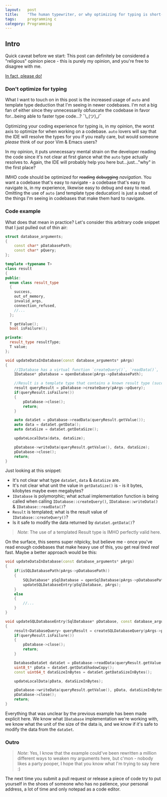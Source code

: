 ```yaml
---
layout:   post
title:    "The human typewriter, or why optimizing for typing is short-sighted"
tags:     programming c
category: Programming
---
```


## Intro
Quick caveat before we start: This post can definitely be considered a "religious" opinion piece - this is purely my opinion, and you're free to disagree with me.

[In fact, please do!](https://mastodon.gamedev.place/@FelixK15)

### Don't optimize for typing

What I want to touch on in this post is the increased usage of `auto` and template type deduction that I'm seeing in newer codebases.
I'm not a big fan of either since they unnecessarily obfuscate the codebase in favor for...being able to faster type code...? ¯\\\_(ツ)_/¯  

Optimizing your coding experience for typing is, in my opinion, the worst axis to optimize for when working on a codebase. `auto` lovers will say that the IDE will resolve the types for you if you really care, but would someone *please* think of our poor Vim & Emacs users?

In my opinion, it puts unnecessary mental strain on the developer reading the code since it's not clear at first glance what the `auto` type actually resolves to. Again, the IDE will probably help you here but...just..."why" in the first place?

IMHO code should be optimized for ~~reading~~ ~~debugging~~ *navigation*. You want a codebase that's easy to navigate - a codebase that's easy to navigate is, in my experience, likewise easy to debug and easy to read. Omitting the use of `auto` (and template type deducation) is just a subset of the things I'm seeing in codebases that make them hard to navigate.


### Code example
What does that mean in practice?
Let's consider this arbitrary code snippet that I just pulled out of thin air:
```cpp
struct database_arguments;
{
    const char* pDatabasePath;
    const char* pQuery;
};

template <typename T>
class result
{
public:
  enum class result_type
  {
    success,
    out_of_memory,
    invalid_args,
    connection_refused,
    //...
  };

  T getValue();
  bool isFailure();

private:
  result_type resultType;
  T value;
};

void updateDataInDatabase(const database_arguments* pArgs)
{
    //IDatabase has a virtual function `createQuery()`, `readData()`, `close()`, `writeData()`
    IDatabase* pDatabase = openDatabase(pArgs->pDatabasePath);    

    //Result is a template type that contains a known result type (success,failure), which can be checked by `isFailure()`, and the actual result value from the function   which can be retrieved by `getResult()`
    result queryResult = pDatabase->createQuery(pArgs->pQuery);
    if(queryResult.isFailure())
    {
        pDatabase->close();
        return;
    }   

    auto dataSet = pDatabase->readData(queryResult.getValue());
    auto data = dataSet.getData();
    auto dataSize = dataSet.getDataSize();  

    updateLocalData(data, dataSize); 

    pDatabase->writeData(queryResult.getValue(), data, dataSize);
    pDatabase->close();
    return;
}
```

Just looking at this snippet:
- It's not clear what type `dataSet`, `data` & `dataSize` are.
- It's not clear what unit the value in `getDataSize()` is - is it bytes, kilobytes maybe even megabytes?
- `IDatabase` is polymorphic; what actual implementation function is being called when calling `IDatabase::createQuery()`, `IDatabase::writeData()` & `IDatabase::readData()`?
- `Result` is templated; what is the result value of `IDatabase::createQuery()`?
- Is it safe to modify the data returned by `dataSet.getData()`?

> *Note*: The use of a templated Result type is IMHO perfectly valid here.

On the surface, this seems super nitpicky, but believe me - once you've read enough codebases that make heavy use of this, you get real tired *real* fast.
Maybe a better approach would be this:

```cpp
void updateDataInDatabase(const database_arguments* pArgs)
{
    if(isSQLDatabasePath(pArgs->pDatabasePath))
    {
        SQLDatabase* pSqlDatabase = openSqlDatabase(pArgs->pDatabasePath);
        updateSQLDatabaseEntry(pSqlDatabase, pArgs);
    }
    else
    {
        //...
    }
}

void updateSQLDatabaseEntry(SqlDatabase* pDatabase, const database_arguments* pArgs)
{
    result<DatabaseQuery> queryResult = createSQLDatabaseQuery(pArgs->pQuery);
    if(queryResult.isFailure())
    {
        pDatabase->close();
        return;
    }

    DatabaseDataSet dataSet = pDatabase->readData(queryResult.getValue());
    uint8_t* pData = dataSet.getDataShadowCopy();
    const uint64_t dataSizeInBytes = dataSet.getDataSizeInBytes();

    updateLocalData(pData, dataSizeInBytes);

    pDatabase->writeData(queryResult.getValue(), pData, dataSizeInBytes);
    pDatabase->close();
    return;
}
```
Everything that was unclear by the previous example has been made explicit here.
We know what `IDatabase` implementation we're working with, we know what the unit of the size of the data is, and we know if it's safe to modify the data from the `dataSet`.

### Outro

> *Note*: Yes, I know that the example could've been rewritten a million different ways to weaken my arguments here, but c'mon - nobody likes a party pooper, I hope that you know what I'm trying to say here :)

The next time you submit a pull request or release a piece of code try to put yourself in the shoes of someone who has no patience, your personal address, a lot of time and only notepad as a code editor.
